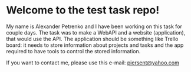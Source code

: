 # Welcome to the test task repo!

My name is Alexander Petrenko and I have been working on this task for couple days.
The task was to make a WebAPI and a website (application), that would use the API.
The application should be something like Trello board: it needs to store information about projects and tasks and the app required to have tools to control the stored information.

If you want to contact me, please use this e-mail: piersent@yahoo.com
